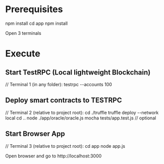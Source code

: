 
# Prerequisites

npm install
cd app
npm install

Open 3 terminals

# Execute

## Start TestRPC (Local lightweight Blockchain)

// Terminal 1 (in any folder):
testrpc --accounts 100

## Deploy smart contracts to TESTRPC

// Terminal 2 (relative to project root):
cd ./truffle
truffle deploy --network local
cd ..
node ./app/oracle/oracle.js
mocha tests/app.test.js // optional

## Start Browser App

// Terminal 3 (relative to project root):
cd app
node app.js

Open browser and go to http://localhost:3000